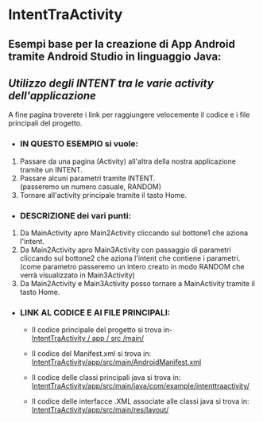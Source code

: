 # IntentTraActivity

## Esempi base per la creazione di App Android tramite Android Studio in linguaggio Java:  
## _**Utilizzo degli INTENT tra le varie activity dell'applicazione**_ 
A fine pagina troverete i link per raggiungere velocemente il codice e i file principali del progetto.  
  
* ### IN QUESTO ESEMPIO si vuole:  
1. Passare da una pagina (Activity) all'altra della nostra applicazione tramite un INTENT.  
2. Passare alcuni parametri tramite INTENT.  
(passeremo un numero casuale, RANDOM)  
3. Tornare all'activity principale tramite il tasto Home.  
  
* ### DESCRIZIONE dei vari punti:  
1. Da MainActivity apro Main2Activity cliccando sul bottone1 che aziona l'intent.  
2. Da Main2Activity apro Main3Activity con passaggio di parametri cliccando sul bottone2 che aziona l'intent che contiene i parametri.  
(come parametro passeremo un intero creato in modo RANDOM che verrà visualizzato in Main3Activity)  
3. Da Main2Activity e Main3Activity posso tornare a MainActivity tramite il tasto Home.  
  
* ### LINK AL CODICE E AI FILE PRINCIPALI:
  * Il codice principale del progetto si trova in-  
[IntentTraActivity / app / src /main/](https://github.com/oscarpell/IntentTraActivity/tree/master/app/src/main)  
  
  * Il codice del Manifest.xml si trova in:  
[IntentTraActivity/app/src/main/AndroidManifest.xml](https://github.com/oscarpell/IntentTraActivity/blob/master/app/src/main/AndroidManifest.xml)  
  
  * Il codice delle classi principali java si trova in:  
[IntentTraActivity/app/src/main/java/com/example/intenttraactivity/](https://github.com/oscarpell/IntentTraActivity/tree/master/app/src/main/java/com/example/intenttraactivity)  
  
  * Il codice delle interfacce .XML associate alle classi java si trova in:  
[IntentTraActivity/app/src/main/res/layout/](https://github.com/oscarpell/IntentTraActivity/tree/master/app/src/main/res/layout)  
